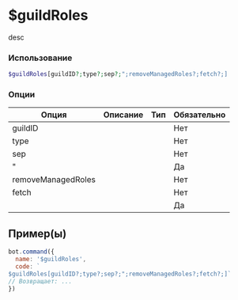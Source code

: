 # $guildRoles
desc
### Использование
```php
$guildRoles[guildID?;type?;sep?;";removeManagedRoles?;fetch?;]
```

### Опции

| Опция | Описание | Тип | Обязательно |
|--------|-------------|------|----------|
| guildID |  |  | Нет | 
| type |  |  | Нет | 
| sep |  |  | Нет |
| " |  |  | Да |
| removeManagedRoles |  |  | Нет |
| fetch |  |  | Нет |
|  |  |  | Да |
## Пример(ы)

```javascript
bot.command({
  name: '$guildRoles',
  code: `
$guildRoles[guildID?;type?;sep?;";removeManagedRoles?;fetch?;]`
// Возвращает: ...
})
```